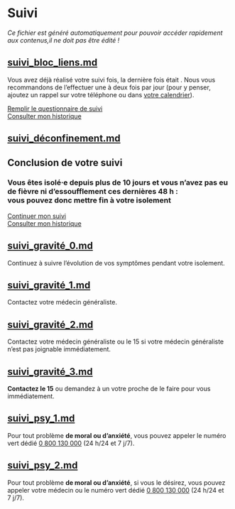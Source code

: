 
# Suivi

*Ce fichier est généré automatiquement pour pouvoir accéder rapidement aux contenus,il ne doit pas être édité !*


## [suivi_bloc_liens.md](suivi_bloc_liens.md)

Vous avez déjà réalisé votre suivi <span class="suivi-repetition"></span> fois, la dernière fois était <span class="suivi-derniere-fois"></span>.
Nous vous recommandons de l’effectuer une à deux fois par jour (pour y penser, ajoutez un rappel sur votre téléphone ou dans <a href="" class="js-calendar" download="rappel-covid19.ics">votre calendrier</a>).

<div class="form-controls">
    <div class="button-full-width">
        <a class="button button-full-width" href="#suiviintroduction"
            >Remplir le questionnaire de suivi</a>
    </div>
    <a class="button button-outline button-full-width" href="#suivihistorique">Consulter mon historique</a>
</div>



## [suivi_déconfinement.md](suivi_déconfinement.md)

## Conclusion de votre suivi

<div class="statut statut-deconfinement">

### Vous êtes isolé·e depuis plus de 10 jours et vous n’avez pas eu de fièvre ni d’essoufflement ces dernières 48 h :<br> vous pouvez donc mettre fin à votre isolement

</div>

<div class="form-controls">
    <div class="button-full-width">
        <a class="button button-full-width" href="#suiviintroduction"
            >Continuer mon suivi</a>
    </div>
    <a class="button button-outline button-full-width" href="#suivihistorique">Consulter mon historique</a>
</div>



## [suivi_gravité_0.md](suivi_gravité_0.md)

Continuez à suivre l’évolution de vos symptômes pendant votre isolement.


## [suivi_gravité_1.md](suivi_gravité_1.md)

Contactez votre médecin généraliste.



## [suivi_gravité_2.md](suivi_gravité_2.md)

Contactez votre médecin généraliste ou le 15 si votre médecin généraliste n’est pas joignable immédiatement.



## [suivi_gravité_3.md](suivi_gravité_3.md)

**Contactez le 15** ou demandez à un votre proche de le faire pour vous immédiatement.



## [suivi_psy_1.md](suivi_psy_1.md)

Pour tout problème **de moral ou d’anxiété**, vous pouvez appeler le numéro vert dédié <a href="tel:0800130000;phone-context=+33">0 800 130 000</a> (24 h/24 et 7 j/7).



## [suivi_psy_2.md](suivi_psy_2.md)

Pour tout problème **de moral ou d’anxiété**, si vous le désirez, vous pouvez appeler votre médecin ou le numéro vert dédié <a href="tel:0800130000;phone-context=+33">0 800 130 000</a> (24 h/24 et 7 j/7).


